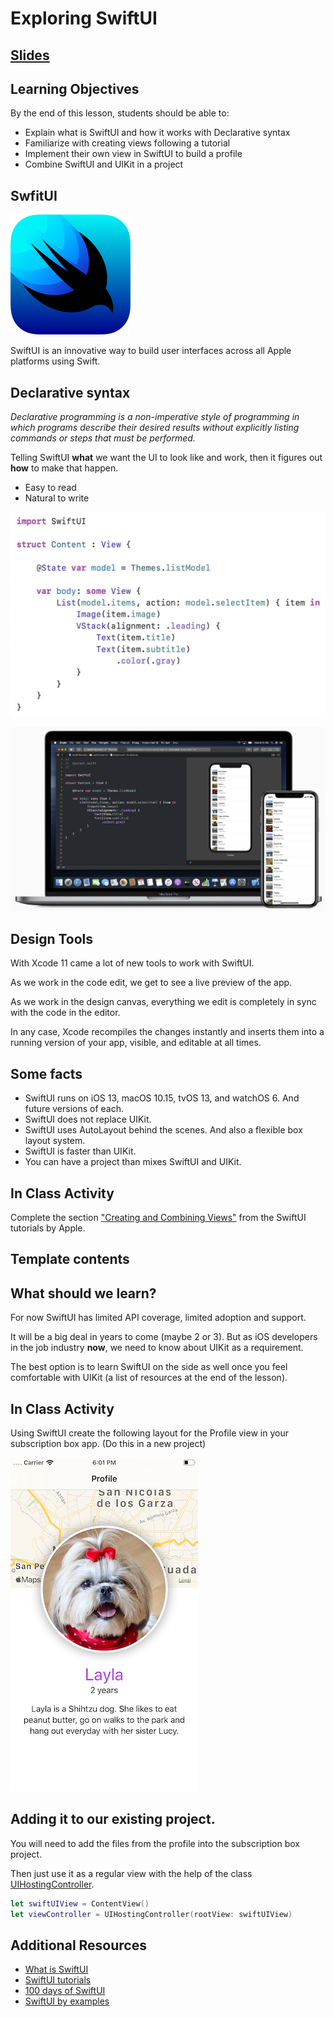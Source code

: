 # Exploring SwiftUI

## [Slides](https://make-school-courses.github.io/MOB-1.2-Introduction-to-iOS-Development/Slides/11-SwiftUI/README.html ':ignore')

<!-- > -->

## Learning Objectives

By the end of this lesson, students should be able to:

- Explain what is SwiftUI and how it works with Declarative syntax
- Familiarize with creating views following a tutorial
- Implement their own view in SwiftUI to build a profile
- Combine SwiftUI and UIKit in a project

<!-- > -->

## SwfitUI

![swiftui](assets/swiftui.png)

SwiftUI is an innovative way to build user interfaces across all Apple platforms using Swift.  

<!-- > -->

## Declarative syntax

*Declarative programming is a non-imperative style of programming in which programs describe their desired results without explicitly listing commands or steps that must be performed.*

Telling SwiftUI **what** we want the UI to look like and work, then it figures out **how** to make that happen.  

- Easy to read
- Natural to write

<!-- > -->

![codeExample](assets/codeExample.png)

<!-- > -->

![table](assets/table.png)

<!-- > -->

## Design Tools

With Xcode 11 came a lot of new tools to work with SwiftUI.

As we work in the code edit, we get to see a live preview of the app.

As we work in the design canvas, everything we edit is completely in sync with the code in the editor.

In any case, Xcode recompiles the changes instantly and inserts them into a running version of your app, visible, and editable at all times.

<!-- > -->

## Some facts

- SwiftUI runs on iOS 13, macOS 10.15, tvOS 13, and watchOS 6. And future versions of each.
- SwiftUI does not replace UIKit.
- SwiftUI uses AutoLayout behind the scenes. And also a flexible box layout system.
- SwiftUI is faster than UIKit.
- You can have a project than mixes SwiftUI and UIKit.

<!-- > -->

## In Class Activity

Complete the section ["Creating and Combining Views"](https://developer.apple.com/tutorials/swiftui/creating-and-combining-views) from the SwiftUI tutorials by Apple.

<!-- > -->

## Template contents



<!-- > -->

## What should we learn?

For now SwiftUI has limited API coverage, limited adoption and support.

It will be a big deal in years to come (maybe 2 or 3). But as iOS developers in the job industry **now**, we need to know about UIKit as a requirement.

The best option is to learn SwiftUI on the side as well once you feel comfortable with UIKit (a list of resources at the end of the lesson).

<!-- > -->

## In Class Activity

Using SwiftUI create the following layout for the Profile view in your subscription box app. (Do this in a new project)

![profile](assets/profile.png)

<!-- > -->

## Adding it to our existing project.

You will need to add the files from the profile into the subscription box project.

Then just use it as a regular view with the help of the class [UIHostingController](https://developer.apple.com/documentation/swiftui/uihostingcontroller).

```swift
let swiftUIView = ContentView()
let viewController = UIHostingController(rootView: swiftUIView)
```

<!-- > -->

## Additional Resources

- [What is SwiftUI](https://developer.apple.com/xcode/swiftui/)
- [SwiftUI tutorials](https://developer.apple.com/tutorials/swiftui/tutorials)
- [100 days of SwiftUI](https://www.hackingwithswift.com/100/swiftui)
- [SwiftUI by examples](https://www.hackingwithswift.com/quick-start/swiftui)
